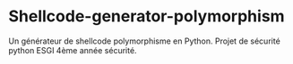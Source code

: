 # Shellcode-generator-polymorphism
Un générateur de shellcode polymorphisme en Python. Projet de sécurité python ESGI 4ème année sécurité.
